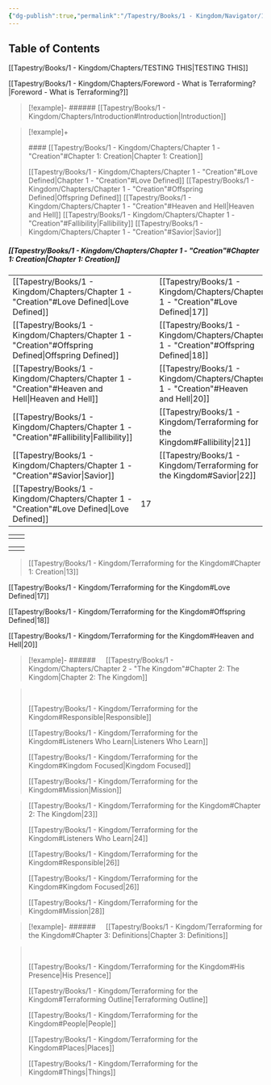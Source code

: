 ```yaml
---
{"dg-publish":true,"permalink":"/Tapestry/Books/1 - Kingdom/Navigator/1 - TESTER TOC/","tags":["book/terraforming/kingdom"],"dgHomeLink":true,"dgEnableSearch":true}
---
```



## Table of Contents


[[Tapestry/Books/1 - Kingdom/Chapters/TESTING THIS\|TESTING THIS]]

[[Tapestry/Books/1 - Kingdom/Chapters/Foreword - What is Terraforming?\|Foreword - What is Terraforming?]]

>[!example]- ###### [[Tapestry/Books/1 - Kingdom/Chapters/Introduction#Introduction\|Introduction]]

>[!example]+ 
>
> #### [[Tapestry/Books/1 - Kingdom/Chapters/Chapter 1 - "Creation"#Chapter 1: Creation\|Chapter 1: Creation]]
>
>[[Tapestry/Books/1 - Kingdom/Chapters/Chapter 1 - "Creation"#Love Defined\|Chapter 1 - "Creation"#Love Defined]]
>[[Tapestry/Books/1 - Kingdom/Chapters/Chapter 1 - "Creation"#Offspring Defined\|Offspring Defined]]
>[[Tapestry/Books/1 - Kingdom/Chapters/Chapter 1 - "Creation"#Heaven and Hell\|Heaven and Hell]]
>[[Tapestry/Books/1 - Kingdom/Chapters/Chapter 1 - "Creation"#Fallibility\|Fallibility]]
>[[Tapestry/Books/1 - Kingdom/Chapters/Chapter 1 - "Creation"#Savior\|Savior]]

##### [[Tapestry/Books/1 - Kingdom/Chapters/Chapter 1 - "Creation"#Chapter 1: Creation\|Chapter 1: Creation]]


|                                                                 |     |                                                  |
| --------------------------------------------------------------- | --- | ------------------------------------------------ |
| [[Tapestry/Books/1 - Kingdom/Chapters/Chapter 1 - "Creation"#Love Defined\|Love Defined]]           |     | [[Tapestry/Books/1 - Kingdom/Chapters/Chapter 1 - "Creation"#Love Defined\|17]]      |
| [[Tapestry/Books/1 - Kingdom/Chapters/Chapter 1 - "Creation"#Offspring Defined\|Offspring Defined]] |     | [[Tapestry/Books/1 - Kingdom/Chapters/Chapter 1 - "Creation"#Offspring Defined\|18]] |
| [[Tapestry/Books/1 - Kingdom/Chapters/Chapter 1 - "Creation"#Heaven and Hell\|Heaven and Hell]]     |     | [[Tapestry/Books/1 - Kingdom/Chapters/Chapter 1 - "Creation"#Heaven and Hell\|20]]   |
| [[Tapestry/Books/1 - Kingdom/Chapters/Chapter 1 - "Creation"#Fallibility\|Fallibility]]             |     | [[Tapestry/Books/1 - Kingdom/Terraforming for the Kingdom#Fallibility\|21]] |
| [[Tapestry/Books/1 - Kingdom/Chapters/Chapter 1 - "Creation"#Savior\|Savior]]                       |     | [[Tapestry/Books/1 - Kingdom/Terraforming for the Kingdom#Savior\|22]]      |
[[Tapestry/Books/1 - Kingdom/Chapters/Chapter 1 - "Creation"#Love Defined\|Love Defined]]    |    17

|     |     |
| --- | --- |
|     |     |

|     |     |
| --- | --- |
|     |     |


>
>
>
>
>
>
>
>[[Tapestry/Books/1 - Kingdom/Terraforming for the Kingdom#Chapter 1: Creation\|13]]

[[Tapestry/Books/1 - Kingdom/Terraforming for the Kingdom#Love Defined\|17]]
>
[[Tapestry/Books/1 - Kingdom/Terraforming for the Kingdom#Offspring Defined\|18]]
>
[[Tapestry/Books/1 - Kingdom/Terraforming for the Kingdom#Heaven and Hell\|20]]
>
>



>[!example]- ######     [[Tapestry/Books/1 - Kingdom/Chapters/Chapter 2 - "The Kingdom"#Chapter 2: The Kingdom\|Chapter 2: The Kingdom]]
>

> &nbsp;
>
>[[Tapestry/Books/1 - Kingdom/Terraforming for the Kingdom#Responsible\|Responsible]]
>
>[[Tapestry/Books/1 - Kingdom/Terraforming for the Kingdom#Listeners Who Learn\|Listeners Who Learn]]
>
>[[Tapestry/Books/1 - Kingdom/Terraforming for the Kingdom#Kingdom Focused\|Kingdom Focused]]
>
>[[Tapestry/Books/1 - Kingdom/Terraforming for the Kingdom#Mission\|Mission]]
>
>

>
>[[Tapestry/Books/1 - Kingdom/Terraforming for the Kingdom#Chapter 2: The Kingdom\|23]]
>
>[[Tapestry/Books/1 - Kingdom/Terraforming for the Kingdom#Listeners Who Learn\|24]]
>
>[[Tapestry/Books/1 - Kingdom/Terraforming for the Kingdom#Responsible\|26]]
>
>[[Tapestry/Books/1 - Kingdom/Terraforming for the Kingdom#Kingdom Focused\|26]]
>
>[[Tapestry/Books/1 - Kingdom/Terraforming for the Kingdom#Mission\|28]]


>[!example]- ######     [[Tapestry/Books/1 - Kingdom/Terraforming for the Kingdom#Chapter 3: Definitions\|Chapter 3: Definitions]]
>

> &nbsp;
>
>[[Tapestry/Books/1 - Kingdom/Terraforming for the Kingdom#His Presence\|His Presence]]
>
>[[Tapestry/Books/1 - Kingdom/Terraforming for the Kingdom#Terraforming Outline\|Terraforming Outline]]
>
>[[Tapestry/Books/1 - Kingdom/Terraforming for the Kingdom#People\|People]]
>
>[[Tapestry/Books/1 - Kingdom/Terraforming for the Kingdom#Places\|Places]]
>
>[[Tapestry/Books/1 - Kingdom/Terraforming for the Kingdom#Things\|Things]]
>